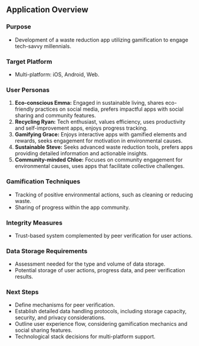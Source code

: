 ## Application Overview

### Purpose
- Development of a waste reduction app utilizing gamification to engage tech-savvy millennials.

### Target Platform
- Multi-platform: iOS, Android, Web.

### User Personas
1. **Eco-conscious Emma:** Engaged in sustainable living, shares eco-friendly practices on social media, prefers impactful apps with social sharing and community features.
2. **Recycling Ryan:** Tech enthusiast, values efficiency, uses productivity and self-improvement apps, enjoys progress tracking.
3. **Gamifying Grace:** Enjoys interactive apps with gamified elements and rewards, seeks engagement for motivation in environmental causes.
4. **Sustainable Steve:** Seeks advanced waste reduction tools, prefers apps providing detailed information and actionable insights.
5. **Community-minded Chloe:** Focuses on community engagement for environmental causes, uses apps that facilitate collective challenges.

### Gamification Techniques
- Tracking of positive environmental actions, such as cleaning or reducing waste.
- Sharing of progress within the app community.

### Integrity Measures
- Trust-based system complemented by peer verification for user actions.

### Data Storage Requirements
- Assessment needed for the type and volume of data storage.
- Potential storage of user actions, progress data, and peer verification results.

### Next Steps
- Define mechanisms for peer verification.
- Establish detailed data handling protocols, including storage capacity, security, and privacy considerations.
- Outline user experience flow, considering gamification mechanics and social sharing features.
- Technological stack decisions for multi-platform support.
